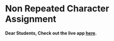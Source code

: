 # Non Repeated Character Assignment

#### Dear Students, Check out the live app [here](https://kdeepika-brs.github.io/Non-Repeated-Character-Assignment/).
